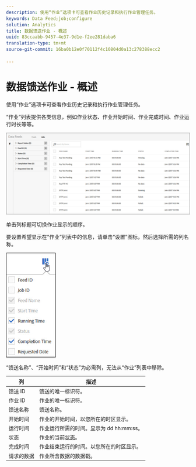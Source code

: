 ```yaml
---
description: 使用“作业”选项卡可查看作业历史记录和执行作业管理任务。
keywords: Data Feed;job;configure
solution: Analytics
title: 数据馈送作业 - 概述
uuid: 83ccaabb-9457-4e37-9d1e-f2ee281daba6
translation-type: tm+mt
source-git-commit: 16ba0b12e0f70112f4c10804d0a13c278388ecc2

---
```



# 数据馈送作业 - 概述

使用“作业”选项卡可查看作业历史记录和执行作业管理任务。

“作业”列表提供各类信息，例如作业状态、作业开始时间、作业完成时间、作业运行时长等等。

![](assets/jobs.jpg)

单击列标题可切换作业显示的顺序。

要设置希望显示在“作业”列表中的信息，请单击“设置”图标，然后选择所需的列名称。

![](assets/job-cols.jpg)

“馈送名称”、“开始时间”和“状态”为必需列，无法从“作业”列表中移除。

| 列 | 描述 |
|---|---|
| 馈送 ID | 馈送的唯一标识符。 |
| 作业 ID | 作业的唯一标识符。 |
| 馈送名称 | 馈送名称。 |
| 开始时间 | 作业的开始时间，以您所在的时区显示。 |
| 运行时间 | 作业运行所需的时间。显示为 dd hh:mm:ss。 |
| 状态 | 作业的当前[状态](/help/export/analytics-data-feed/c-df-jobs/r-job-status.md)。 |
| 完成时间 | 作业结束运行的时间。以您所在的时区显示。 |
| 请求的数据 | 作业所含数据的数据戳。 |

